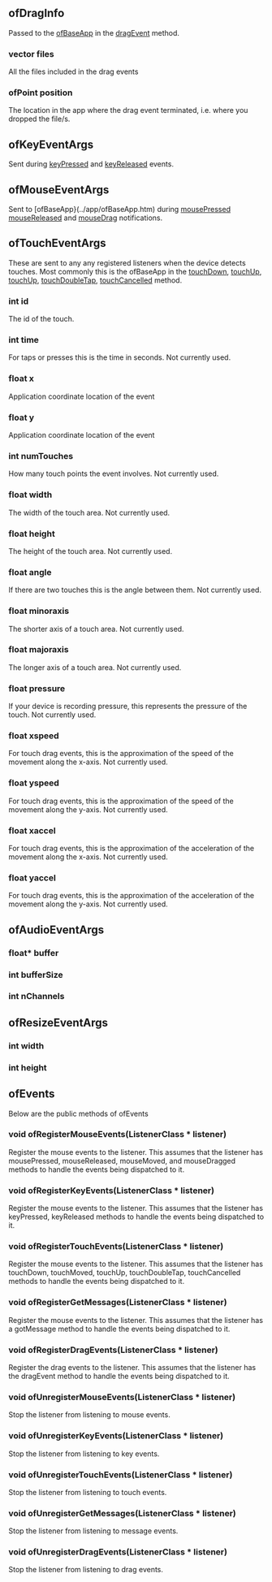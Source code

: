 
## ofDragInfo ##
Passed to the [ofBaseApp](../app/ofBaseApp.htm) in the [dragEvent](../app/ofBaseApp.htm#dragEvent) method.

### vector <string> files ###
All the files included in the drag events

### ofPoint position ###
The location in the app where the drag event terminated, i.e. where you dropped the file/s.

## ofKeyEventArgs ##
Sent during [keyPressed](../app/ofBaseApp.htm#keyPressed) and [keyReleased](../app/ofBaseApp.htm#keyReleased) events.

## ofMouseEventArgs ##
Sent to [ofBaseApp}(../app/ofBaseApp.htm) during [mousePressed](../app/ofBaseApp.htm#mousePressed) [mouseReleased](../app/ofBaseApp.htm#mouseReleased) and [mouseDrag](../app/ofBaseApp.htm#mouseDrag) notifications.

## ofTouchEventArgs ##
These are sent to any any registered listeners when the device detects touches. Most commonly this is the ofBaseApp in the [touchDown](../app/ofBaseApp.htm#touchDown), [touchUp](../app/ofBaseApp.htm#touchUp), [touchUp](../app/ofBaseApp.htm#touchUp), [touchDoubleTap](../app/ofBaseApp.htm#touchDoubleTap), [touchCancelled](../app/ofBaseApp.htm#touchCancelled) method.

### int id ###
The id of the touch.

### int time ###
For taps or presses this is the time in seconds. Not currently used.

### float x ###
Application coordinate location of the event

### float y ###
Application coordinate location of the event

### int numTouches ###
How many touch points the event involves. Not currently used.

### float width ###
The width of the touch area. Not currently used.

### float height ###
The height of the touch area.  Not currently used.

### float angle ###
If there are two touches this is the angle between them.  Not currently used.

### float minoraxis ###
The shorter axis of a touch area.  Not currently used.

### float majoraxis ###
The longer axis of a touch area.  Not currently used.

### float pressure ###
If your device is recording pressure, this represents the pressure of the touch.  Not currently used.

### float xspeed ###
For touch drag events, this is the approximation of the speed of the movement along the x-axis.  Not currently used.

### float yspeed ###
For touch drag events, this is the approximation of the speed of the movement along the y-axis.  Not currently used.

### float xaccel ###
For touch drag events, this is the approximation of the acceleration of the movement along the x-axis.  Not currently used.

### float yaccel ###
For touch drag events, this is the approximation of the acceleration of the movement along the y-axis.  Not currently used.

## ofAudioEventArgs ##

### float* buffer ###
### int bufferSize ###
### int nChannels ###

## ofResizeEventArgs ##

 ### int width  ###
 ### int height ###

## ofEvents ##
Below are the public methods of ofEvents

### void ofRegisterMouseEvents(ListenerClass * listener) ###
Register the mouse events to the listener. This assumes that the listener has mousePressed, mouseReleased, mouseMoved, and mouseDragged methods to handle the events being dispatched to it.

### void ofRegisterKeyEvents(ListenerClass * listener) ###
Register the mouse events to the listener. This assumes that the listener has keyPressed, keyReleased methods to handle the events being dispatched to it.

### void ofRegisterTouchEvents(ListenerClass * listener) ###
Register the mouse events to the listener. This assumes that the listener has touchDown, touchMoved, touchUp, touchDoubleTap, touchCancelled methods to handle the events being dispatched to it.

### void ofRegisterGetMessages(ListenerClass * listener) ###
Register the mouse events to the listener. This assumes that the listener has a gotMessage method to handle the events being dispatched to it.

### void ofRegisterDragEvents(ListenerClass * listener) ###
Register the drag events to the listener. This assumes that the listener has the dragEvent method to handle the events being dispatched to it.

### void ofUnregisterMouseEvents(ListenerClass * listener) ###
Stop the listener from listening to mouse events.

### void ofUnregisterKeyEvents(ListenerClass * listener) ###
Stop the listener from listening to key events.

### void ofUnregisterTouchEvents(ListenerClass * listener) ###
Stop the listener from listening to touch events.

### void ofUnregisterGetMessages(ListenerClass * listener) ###
Stop the listener from listening to message events.

### void ofUnregisterDragEvents(ListenerClass * listener) ###
Stop the listener from listening to drag events.
